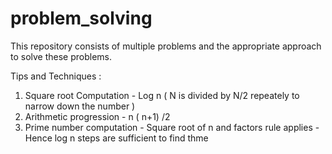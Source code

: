 # problem_solving

This repository consists of multiple problems and the appropriate approach to solve these problems.

Tips and Techniques : 

1. Square root Computation - Log n ( N is divided by N/2 repeately to narrow down the number )
2. Arithmetic progression - n ( n+1) /2
3. Prime number computation - Square root of n and factors rule applies - Hence log n steps are sufficient to find thme
